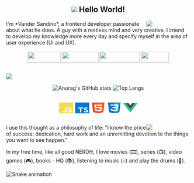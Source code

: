 <span align="center">

## <img src="https://user-images.githubusercontent.com/65673565/150426104-0dae9a5a-9ab0-4133-9b35-5a712dd86657.png" width="90px"> Hello World!  </h2>

</span>

<img align= right src="https://user-images.githubusercontent.com/65673565/150424140-d526204e-2295-43ea-bd0f-b83b2b0c4374.png" width="120px">

<div align="justified">
    I'm *Vander Sandino*, a frontend developer passionate about what he does. A guy with a restless mind and very creative. I intend to develop my knowledge more every day and specify myself in the area of user experience (UI and UX).
</div>



<div align="center" style="display: inline_block"><br>
<a href="https://github.com/vandersann" target="_blank"><img align="center" height="30" width="90"  src="https://img.shields.io/badge/-Github-000?style=flat-square&logo=Github&logoColor=white&link=https://github.com/vandersann"></a>
<a href="https://www.linkedin.com/in/vandersandinoo"><img align="center" height="30" width="100"  src="https://img.shields.io/badge/-LinkedIn-blue?style=flat-square&logo=Linkedin&logoColor=white&link=https://www.linkedin.com/in/vandersandinoo/)" ></a>
<a href="https://api.whatsapp.com/send?phone=5581996430492&text=Olá!"><img align="center" height="30" width="110" src="https://img.shields.io/badge/-Whatsapp-4CA143?style=flat-square&labelColor=4CA143&logo=whatsapp&logoColor=white&link=https://api.whatsapp.com/send?phone=5581996430492&text=Olá!"></a>
<a href="mailto:vandersann@gmail.com"><img align="center" height="30" width="75" src="https://img.shields.io/badge/-Gmail-c14438?style=flat-square&logo=Gmail&logoColor=white&link=mailto:vandersann@gmail.com)"></a>
</div>

##

<img align= left src="https://user-images.githubusercontent.com/65673565/150426106-0e3e12c7-0410-41d2-bcb4-31c72f2dc1a2.png" width="120px">

<div align="center" style: "inline_block"><br>
    
![Anurag's GitHub stats](https://github-readme-stats.vercel.app/api?username=vandersann&hide=contribs,prs&show_icons=true&theme=dracula) 
![Top Langs](https://github-readme-stats.vercel.app/api/top-langs/?username=vandersann&show_icons=true&theme=dracula)
    
</div>

<div align="center" style="display: inline_block"><br>
  <img align="center" alt="Vander-Js" height="30" width="40" src="https://raw.githubusercontent.com/devicons/devicon/master/icons/javascript/javascript-plain.svg">
  <img align="center" alt="Vander-Ts" height="30" width="40" src="https://raw.githubusercontent.com/devicons/devicon/master/icons/typescript/typescript-plain.svg">
  <img align="center" alt="Vander-HTML" height="30" width="40" src="https://raw.githubusercontent.com/devicons/devicon/master/icons/html5/html5-original.svg">
  <img align="center" alt="Vander-CSS" height="30" width="40" src="https://raw.githubusercontent.com/devicons/devicon/master/icons/css3/css3-original.svg">
    <img align="center" alt="Vander-Vue" height="30" width="40" src="https://raw.githubusercontent.com/devicons/devicon/master/icons/vuejs/vuejs-original.svg">
</div>

##

<img align= right src="https://user-images.githubusercontent.com/65673565/150426103-3fcc4d1c-c679-4fc2-82a7-cc03abe74813.png" width="120px">
<div alidn="justified">
I use this thought as a philosophy of life:
"I know the price of success: dedication, hard work and an unremitting devotion to the things you want to see happen."

In my free time, like all good NERD🤓, I love movies (🎞️), series (📺), video games (🎮), books - HQ (📚), listening to music (🎶) and play the drums (🥁).
</div>

  ![Snake animation](https://github.com/vandersann/vandersann/blob/output/github-contribution-grid-snake.svg)





